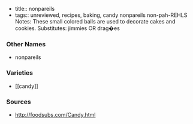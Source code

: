 - title:: nonpareils
- tags:: unreviewed, recipes, baking, candy
nonpareils non-pah-REHLS Notes: These small colored balls are used to decorate cakes and cookies. Substitutes: jimmies OR drag�es

### Other Names

* nonpareils

### Varieties

* [[candy]]

### Sources
* http://foodsubs.com/Candy.html
